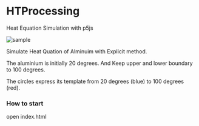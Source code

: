 # HTProcessing

Heat Equation Simulation with p5js 

![sample](https://github.com/m12watanabe1a/HTProcessing/blob/master/sample.gif)

Simulate Heat Quation of Alminuim with Explicit method.

The aluminium is initially 20 degrees. And Keep upper and lower boundary to 100 degrees.

The circles express its template from 20 degrees (blue) to 100 degrees (red).

### How to start

open index.html
